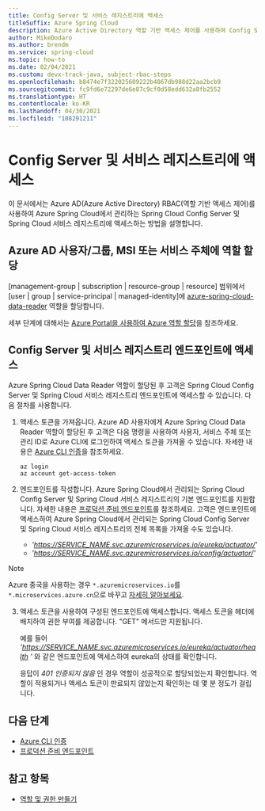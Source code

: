 ```yaml
---
title: Config Server 및 서비스 레지스트리에 액세스
titleSuffix: Azure Spring Cloud
description: Azure Active Directory 역할 기반 액세스 제어를 사용하여 Config Server 및 서비스 레지스트리 엔드포인트에 액세스하는 방법입니다.
author: MikeDodaro
ms.author: brendm
ms.service: spring-cloud
ms.topic: how-to
ms.date: 02/04/2021
ms.custom: devx-track-java, subject-rbac-steps
ms.openlocfilehash: b8474e7f322025609222b4867db988d22aa2bcb9
ms.sourcegitcommit: fc9fd6e72297de6e87c9cf0d58edd632a8fb2552
ms.translationtype: HT
ms.contentlocale: ko-KR
ms.lasthandoff: 04/30/2021
ms.locfileid: "108291211"
---
```

# <a name="access-config-server-and-service-registry"></a>Config Server 및 서비스 레지스트리에 액세스

이 문서에서는 Azure AD(Azure Active Directory) RBAC(역할 기반 액세스 제어)를 사용하여 Azure Spring Cloud에서 관리하는 Spring Cloud Config Server 및 Spring Cloud 서비스 레지스트리에 액세스하는 방법을 설명합니다.

## <a name="assign-role-to-azure-ad-usergroup-msi-or-service-principal"></a>Azure AD 사용자/그룹, MSI 또는 서비스 주체에 역할 할당

[management-group | subscription | resource-group | resource] 범위에서 [user | group | service-principal | managed-identity]에 [azure-spring-cloud-data-reader](../role-based-access-control/built-in-roles.md#azure-spring-cloud-data-reader) 역할을 할당합니다.

세부 단계에 대해서는 [Azure Portal을 사용하여 Azure 역할 할당](../role-based-access-control/role-assignments-portal.md)을 참조하세요.

## <a name="access-config-server-and-service-registry-endpoints"></a>Config Server 및 서비스 레지스트리 엔드포인트에 액세스

Azure Spring Cloud Data Reader 역할이 할당된 후 고객은 Spring Cloud Config Server 및 Spring Cloud 서비스 레지스트리 엔드포인트에 액세스할 수 있습니다. 다음 절차를 사용합니다.

1. 액세스 토큰을 가져옵니다. Azure AD 사용자에게 Azure Spring Cloud Data Reader 역할이 할당된 후 고객은 다음 명령을 사용하여 사용자, 서비스 주체 또는 관리 ID로 Azure CLI에 로그인하여 액세스 토큰을 가져올 수 있습니다. 자세한 내용은 [Azure CLI 인증](/cli/azure/authenticate-azure-cli)을 참조하세요. 

    ```azurecli
    az login
    az account get-access-token
    ```
2. 엔드포인트를 작성합니다. Azure Spring Cloud에서 관리되는 Spring Cloud Config Server 및 Spring Cloud 서비스 레지스트리의 기본 엔드포인트를 지원합니다. 자세한 내용은 [프로덕션 준비 엔드포인트](https://docs.spring.io/spring-boot/docs/current/reference/htmlsingle/#production-ready-endpoints)를 참조하세요. 고객은 엔드포인트에 액세스하여 Azure Spring Cloud에서 관리되는 Spring Cloud Config Server 및 Spring Cloud 서비스 레지스트리의 전체 목록을 가져올 수도 있습니다.

    * *'https://SERVICE_NAME.svc.azuremicroservices.io/eureka/actuator/'*
    * *'https://SERVICE_NAME.svc.azuremicroservices.io/config/actuator/'* 

>[!NOTE]
> Azure 중국을 사용하는 경우 `*.azuremicroservices.io`를 `*.microservices.azure.cn`으로 바꾸고 [자세히 알아보세요](/azure/china/resources-developer-guide#check-endpoints-in-azure).

3. 액세스 토큰을 사용하여 구성된 엔드포인트에 액세스합니다. 액세스 토큰을 헤더에 배치하여 권한 부여를 제공합니다.  "GET" 메서드만 지원됩니다.

    예를 들어 *'https://SERVICE_NAME.svc.azuremicroservices.io/eureka/actuator/health '* 와 같은 엔드포인트에 액세스하여 eureka의 상태를 확인합니다.

    응답이 *401 인증되지 않음* 인 경우 역할이 성공적으로 할당되었는지 확인합니다.  역할이 적용되거나 액세스 토큰이 만료되지 않았는지 확인하는 데 몇 분 정도가 걸립니다.

## <a name="next-steps"></a>다음 단계
* [Azure CLI 인증](/cli/azure/authenticate-azure-cli)
* [프로덕션 준비 엔드포인트](https://docs.spring.io/spring-boot/docs/current/reference/htmlsingle/#production-ready-endpoints)

## <a name="see-also"></a>참고 항목
* [역할 및 권한 만들기](how-to-permissions.md)